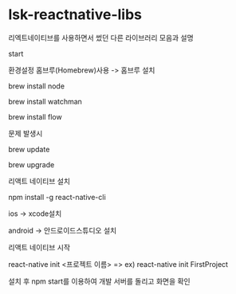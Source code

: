 # lsk-reactnative-libs
리엑트네이티브를 사용하면서 썼던 다른 라이브러리 모음과 설명

start

환경설정
홈브루(Homebrew)사용 -> 홈브루 설치

brew install node

brew install watchman

brew install flow

문제 발생시

brew update

brew upgrade

리액트 네이티브 설치

npm install -g react-native-cli

ios -> xcode설치

android -> 안드로이드스튜디오 설치

리액트 네이티브 시작

react-native init <프로젝트 이름> => ex) react-native init FirstProject

설치 후 npm start를 이용하여 개발 서버를 돌리고 화면을 확인
